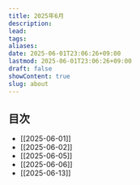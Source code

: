 ```yaml
---
title: 2025年6月
description: 
lead: 
tags: 
aliases: 
date: 2025-06-01T23:06:26+09:00
lastmod: 2025-06-01T23:06:26+09:00
draft: false
showContent: true
slug: about
---
```

## 目次
- [[2025-06-01]]
- [[2025-06-02]]
- [[2025-06-05]]
- [[2025-06-06]]
- [[2025-06-13]]